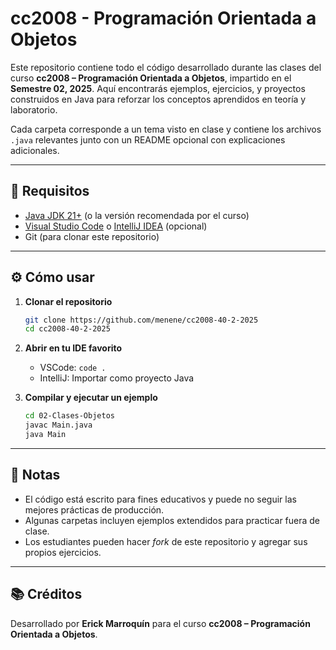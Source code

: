
# cc2008 - Programación Orientada a Objetos

Este repositorio contiene todo el código desarrollado durante las clases del curso **cc2008 – Programación Orientada a Objetos**, impartido en el **Semestre 02, 2025**. Aquí encontrarás ejemplos, ejercicios, y proyectos construidos en Java para reforzar los conceptos aprendidos en teoría y laboratorio.

Cada carpeta corresponde a un tema visto en clase y contiene los archivos `.java` relevantes junto con un README opcional con explicaciones adicionales.

---

## 🚀 Requisitos

- [Java JDK 21+](https://jdk.java.net/) (o la versión recomendada por el curso)
- [Visual Studio Code](https://code.visualstudio.com/) o [IntelliJ IDEA](https://www.jetbrains.com/idea/) (opcional)
- Git (para clonar este repositorio)

---

## ⚙️ Cómo usar

1. **Clonar el repositorio**
   ```bash
   git clone https://github.com/menene/cc2008-40-2-2025
   cd cc2008-40-2-2025
   ```

2. **Abrir en tu IDE favorito**
   - VSCode: `code .`
   - IntelliJ: Importar como proyecto Java

3. **Compilar y ejecutar un ejemplo**
   ```bash
   cd 02-Clases-Objetos
   javac Main.java
   java Main
   ```

---

## 📌 Notas

- El código está escrito para fines educativos y puede no seguir las mejores prácticas de producción.
- Algunas carpetas incluyen ejemplos extendidos para practicar fuera de clase.
- Los estudiantes pueden hacer *fork* de este repositorio y agregar sus propios ejercicios.

---

## 📚 Créditos

Desarrollado por **Erick Marroquín** para el curso **cc2008 – Programación Orientada a Objetos**.
